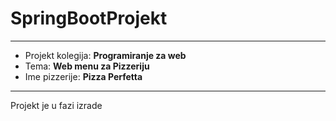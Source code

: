 # SpringBootProjekt
---
* Projekt kolegija: **Programiranje za web**
* Tema: **Web menu za Pizzeriju**
* Ime pizzerije: **Pizza Perfetta**
---
Projekt je u fazi izrade
